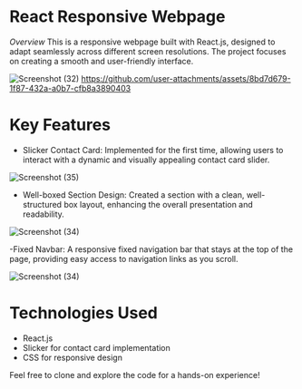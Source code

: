 # React Responsive Webpage

*Overview*
This is a responsive webpage built with React.js, designed to adapt seamlessly across different screen resolutions. The project focuses on creating a smooth and user-friendly interface.

![Screenshot (32)](https://github.com/user-attachments/assets/75b7de03-3010-4cb0-9256-14c0e88e8055)
https://github.com/user-attachments/assets/8bd7d679-1f87-432a-a0b7-cfb8a3890403

# Key Features

- Slicker Contact Card: Implemented for the first time, allowing users to interact with a dynamic and visually appealing contact card slider.

![Screenshot (35)](https://github.com/user-attachments/assets/7c96ee82-abc0-4b06-9fe7-b42b685221a5)

- Well-boxed Section Design: Created a section with a clean, well-structured box layout, enhancing the overall presentation and readability.

![Screenshot (34)](https://github.com/user-attachments/assets/d5a71a08-b883-486a-b87e-cb6d11d5540d)

-Fixed Navbar: A responsive fixed navigation bar that stays at the top of the page, providing easy access to navigation links as you scroll.

![Screenshot (34)](https://github.com/user-attachments/assets/d5a71a08-b883-486a-b87e-cb6d11d5540d)

# Technologies Used
- React.js
- Slicker for contact card implementation
- CSS for responsive design

Feel free to clone and explore the code for a hands-on experience!
